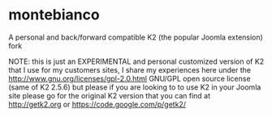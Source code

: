 montebianco
===========

A personal and back/forward compatible K2 (the popular Joomla extension) fork

NOTE: this is just an EXPERIMENTAL and personal customized version of K2 that I use for my customers sites, 
I share my experiences here under the http://www.gnu.org/licenses/gpl-2.0.html GNU/GPL open source license (same of K2 2.5.6) but please if you are looking to to use K2
in your Joomla site please go for the original K2 version that you can find at http://getk2.org or https://code.google.com/p/getk2/
